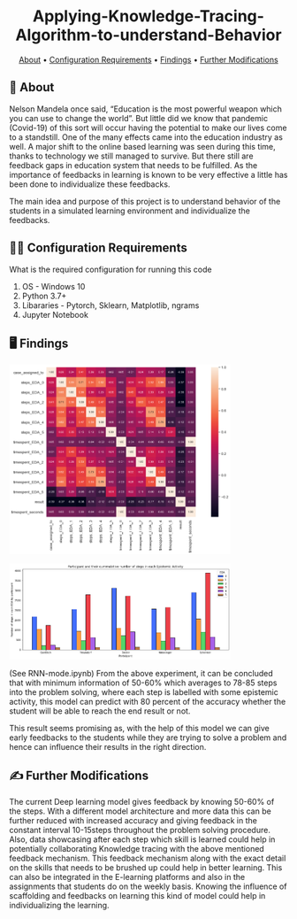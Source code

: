 <div align="center">

# Applying-Knowledge-Tracing-Algorithm-to-understand-Behavior
  
[About](#about) •
[Configuration Requirements](#configuration-requirements) •
[Findings](#installation) •
[Further Modifications](#how-to-contribute)  
  
</div>

## 📒 About <a name="about"></a>

Nelson Mandela once said, “Education is the most powerful weapon which you can use to change the world”. But little did we know that pandemic (Covid-19) of this sort will occur having the potential to make our lives come to a standstill. One of the many effects came into the education industry as well. A major shift to the online based learning was seen during this time, thanks to technology we still managed to survive. But there still are feedback gaps in education system that needs to be fulfilled.  As the importance of feedbacks in learning is known to be very effective a little has been done to individualize these feedbacks.

The main idea and purpose of this project is to understand behavior of the students in a simulated learning environment and individualize the feedbacks. 

## 👨‍💻 Configuration Requirements <a name="configuration-requirements"></a>

What is the required configuration for running this code
1. OS - Windows 10
2. Python 3.7+
3. Libararies - Pytorch, Sklearn, Matplotlib, ngrams
4. Jupyter Notebook

## 🖥️ Findings <a name="installation"></a>

<img src='https://github.com/saumyagoyal95/Applying-Knowledge-Tracing-Algorithm-to-understand-Behavior/blob/19e28da9460277e9c39aa486d38624281a9f5b9a/Images/Correlation%20matrix.png' width=400px> <br>

<img src='https://github.com/saumyagoyal95/Applying-Knowledge-Tracing-Algorithm-to-understand-Behavior/blob/19e28da9460277e9c39aa486d38624281a9f5b9a/Images/EDA-withEDAsteps.png' width=400px> <br>

(See RNN-mode.ipynb)
From the above experiment, it can be concluded that with minimum information of 50-60% which averages to 78-85 steps into the problem solving, where each step is labelled with some epistemic activity, this model can predict with 80 percent of the accuracy whether the student will be able to reach the end result or not. 

This result seems promising as, with the help of this model we can give early feedbacks to the students while they are trying to solve a problem and hence can influence their results in the right direction.


## ✍️ Further Modifications <a name="how-to-contribute"></a>

The current Deep learning model gives feedback by knowing 50-60% of the steps.  With a different model architecture and more data this can be further reduced with increased accuracy and giving feedback in the constant interval 10-15steps throughout the problem solving procedure. Also, data showcasing after each step which skill is learned could help in potentially collaborating Knowledge tracing with the above mentioned feedback mechanism. This feedback mechanism along with the exact detail on the skills that needs to be brushed up could help in better learning. This can also be integrated in the E-learning platforms and also in the assignments that students do on the weekly basis. Knowing the influence of scaffolding and feedbacks on learning this kind of model could help in individualizing the learning.
